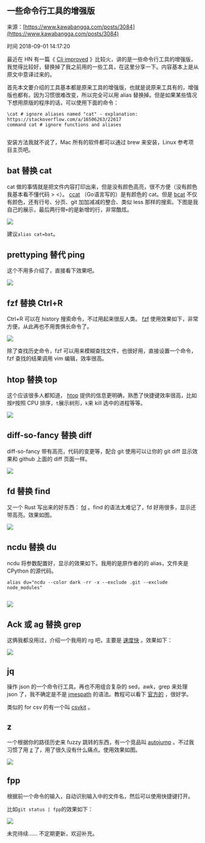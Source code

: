 ## 一些命令行工具的增强版

来源：[https://www.kawabangga.com/posts/3084](https://www.kawabangga.com/posts/3084)

时间 2018-09-01 14:17:20

 
最近在 HN 有一篇《 [Cli improved][10] 》比较火，讲的是一些命令行工具的增强版，我觉得比较好，替换掉了我之前用的一些工具，在这里分享一下。内容基本上是从原文中意译过来的。
 
首先本文要介绍的工具基本都是原来工具的增强版，也就是说原来工具有的，增强版也都有。因为习惯很难改变，所以完全可以用 alias 替换掉。但是如果某些情况下想用原版的程序的话，可以使用下面的命令：

```
\cat # ignore aliases named "cat" - explanation: https://stackoverflow.com/a/16506263/22617
command cat # ignore functions and aliases


```
 
安装方法我就不说了，Mac 所有的软件都可以通过 brew 来安装，Linux 参考项目主页吧。
 
## bat 替换 cat
 
cat 做的事情就是把文件内容打印出来，但是没有颜色高亮，很不方便（没有颜色我基本看不懂代码 > <）。 [ccat][11] （Go语言写的）是有颜色的 cat。但是 [bcat][12] 不仅有颜色，还有行号、分页、git 加加减减的整合、类似 less 那样的搜索。下图是我自己的展示，最后两行带`+`的是新增的行，非常酷炫。
 
![][0]
 
建议`alias cat=bat`。
 
## prettyping 替代 ping
 
这个不用多介绍了，直接看下效果吧。
 
![][1]
 
## fzf 替换 Ctrl+R
 
Ctrl+R 可以在 history 搜索命令，不过用起来很反人类。 [fzf][13] 使用效果如下，非常方便，从此再也不用畏惧长命令了。
 
![][2]
 
除了查找历史命令，fzf 可以用来模糊查找文件，也很好用，直接设置一个命令，fzf 查找的结果调用 vim 编辑，效率很高。
 
## htop 替换 top
 
这个应该很多人都知道， [htop][14] 提供的信息更明确，熟悉了快捷键效率很高，比如按`P`按照 CPU 排序，`t`展示树形，`k`来 kill 选中的进程等等。
 
![][3]
 
## diff-so-fancy 替换 diff
 
diff-so-fancy 带有高亮，代码的变更等，配合 git 使用可以让你的 git diff 显示效果和 github 上面的 diff 页面一样。
 
![][4]
 
## fd 替换 find
 
又一个 Rust 写出来的好东西： [fd][15] 。find 的语法太难记了，fd 好用很多，显示还带高亮。效果如图。
 
![][5]
 
## ncdu 替换 du
 
ncdu 将参数配置好，显示的效果如下。我用的是原作者的的 alias，文件夹是 CPython 的源代码。

```
alias du="ncdu --color dark -rr -x --exclude .git --exclude node_modules"


```
 
![][6]
 
## Ack 或 ag 替换 grep
 
这俩我都没用过，介绍一个我用的 rg 吧，主要是 [速度快][16] 。效果如下：
 
![][7]
 
## jq
 
操作 json 的一个命令行工具。再也不用组合复杂的 sed，awk，grep 来处理 json 了，我不确定是不是 [jmespath][17] 的语法。教程可以看下 [官方的][18] ，很好学。
 
类似的 for csv 的有一个叫 [csvkit][19] 。
 
## z
 
一个根据你的路径历史来 fuzzy 跳转的东西，有一个竞品叫 [autojump][20] 。不过我习惯了用 [z][21] 了，用了很久没有什么痛点。使用效果如图。
 
![][8]
 
## fpp
 
根据前一个命令的输入，自动识别输入中的文件名，然后可以使用快捷键打开。
 
比如`git status | fpp`的效果如下：
 
![][9]
 
未完待续…… 不定期更新，欢迎补充。


[10]: https://remysharp.com/2018/08/23/cli-improved
[11]: https://github.com/jingweno/ccat
[12]: https://github.com/sharkdp/bat
[13]: https://github.com/junegunn/fzf
[14]: https://github.com/hishamhm/htop
[15]: https://github.com/sharkdp/fd
[16]: https://github.com/mariomka/regex-benchmark
[17]: http://jmespath.org/
[18]: https://stedolan.github.io/jq/tutorial/
[19]: https://csvkit.readthedocs.io/en/1.0.3/
[20]: https://github.com/wting/autojump
[21]: https://github.com/rupa/z
[0]: ./img/bat-sample.png
[1]: ./img/prettyping.gif
[2]: ./img/Screen-Shot-2018-09-01-at-1.47.11-PM.png
[3]: ./img/htop.png
[4]: ./img/diff-so-fancy.jpg
[5]: ./img/fd.png
[6]: ./img/ncdu.png
[7]: ./img/rg.png
[8]: ./img/z.png
[9]: ./img/fpp.png